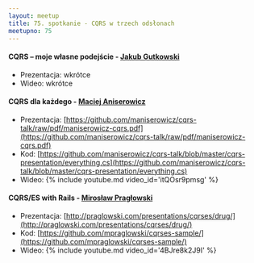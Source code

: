 ```yaml
---
layout: meetup
title: 75. spotkanie - CQRS w trzech odsłonach
meetupno: 75
---
```


#### CQRS – moje własne podejście  - [Jakub Gutkowski](https://twitter.com/gutek)
* Prezentacja: wkrótce
* Wideo: wkrótce

#### CQRS dla każdego - [Maciej Aniserowicz](https://twitter.com/maniserowicz)
* Prezentacja: [https://github.com/maniserowicz/cqrs-talk/raw/pdf/maniserowicz-cqrs.pdf](https://github.com/maniserowicz/cqrs-talk/raw/pdf/maniserowicz-cqrs.pdf)
* Kod: [https://github.com/maniserowicz/cqrs-talk/blob/master/cqrs-presentation/everything.cs](https://github.com/maniserowicz/cqrs-talk/blob/master/cqrs-presentation/everything.cs)
* Wideo: {% include youtube.md video_id='itQOsr9pmsg' %}

#### CQRS/ES with Rails - [Mirosław Pragłowski](https://twitter.com/mpraglowski)
* Prezentacja: [http://praglowski.com/presentations/cqrses/drug/](http://praglowski.com/presentations/cqrses/drug/)
* Kod: [https://github.com/mpraglowski/cqrses-sample/](https://github.com/mpraglowski/cqrses-sample/)
* Wideo: {% include youtube.md video_id='4BJre8k2J9I' %}
